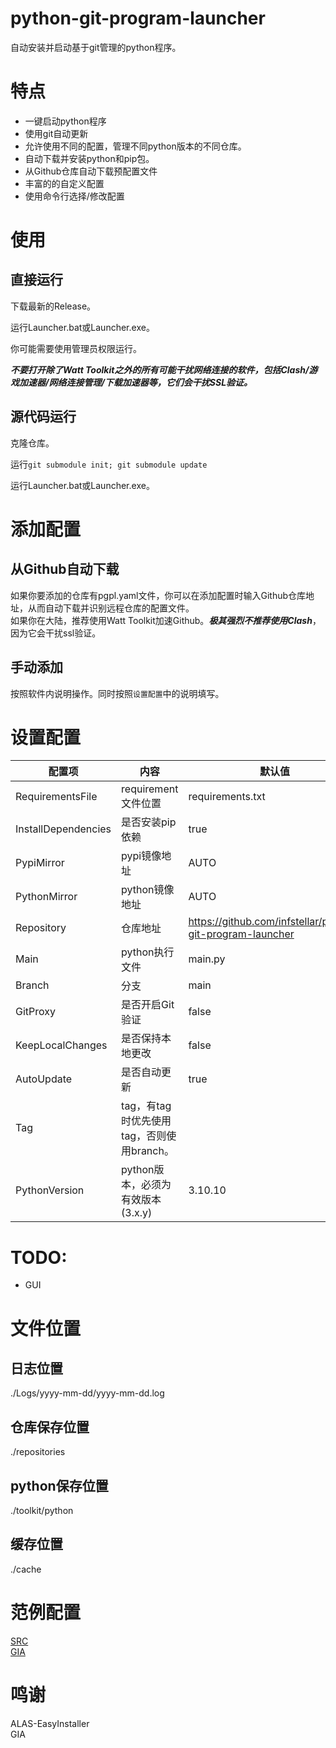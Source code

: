 # python-git-program-launcher
自动安装并启动基于git管理的python程序。

# 特点
- 一键启动python程序
- 使用git自动更新
- 允许使用不同的配置，管理不同python版本的不同仓库。
- 自动下载并安装python和pip包。
- 从Github仓库自动下载预配置文件
- 丰富的的自定义配置
- 使用命令行选择/修改配置
# 使用

## 直接运行
下载最新的Release。

运行Launcher.bat或Launcher.exe。

你可能需要使用管理员权限运行。

***不要打开除了Watt Toolkit之外的所有可能干扰网络连接的软件，包括Clash/游戏加速器/网络连接管理/下载加速器等，它们会干扰SSL验证。***

## 源代码运行
克隆仓库。

运行`git submodule init; git submodule update`

运行Launcher.bat或Launcher.exe。

# 添加配置

## 从Github自动下载
如果你要添加的仓库有pgpl.yaml文件，你可以在添加配置时输入Github仓库地址，从而自动下载并识别远程仓库的配置文件。  
如果你在大陆，推荐使用Watt Toolkit加速Github。***极其强烈不推荐使用Clash***，因为它会干扰ssl验证。

## 手动添加
按照软件内说明操作。同时按照`设置配置`中的说明填写。

# 设置配置

|配置项|内容|默认值|
|----|----|----|
|RequirementsFile|requirement文件位置|requirements.txt|
|InstallDependencies|是否安装pip依赖|true|
|PypiMirror|pypi镜像地址|AUTO|
|PythonMirror|python镜像地址|AUTO|
|Repository|仓库地址|https://github.com/infstellar/python-git-program-launcher|
|Main|python执行文件|main.py|
|Branch|分支|main|
|GitProxy|是否开启Git验证|false|
|KeepLocalChanges|是否保持本地更改|false|
|AutoUpdate|是否自动更新|true|
|Tag|tag，有tag时优先使用tag，否则使用branch。||
|PythonVersion|python版本，必须为有效版本(3.x.y)|3.10.10|

# TODO:
- GUI

# 文件位置

## 日志位置
./Logs/yyyy-mm-dd/yyyy-mm-dd.log

## 仓库保存位置
./repositories

## python保存位置
./toolkit/python

## 缓存位置
./cache

# 范例配置

[SRC](configs/SRC-dev.json)   
[GIA](configs/giachina.json)  

# 鸣谢
ALAS-EasyInstaller  
GIA
